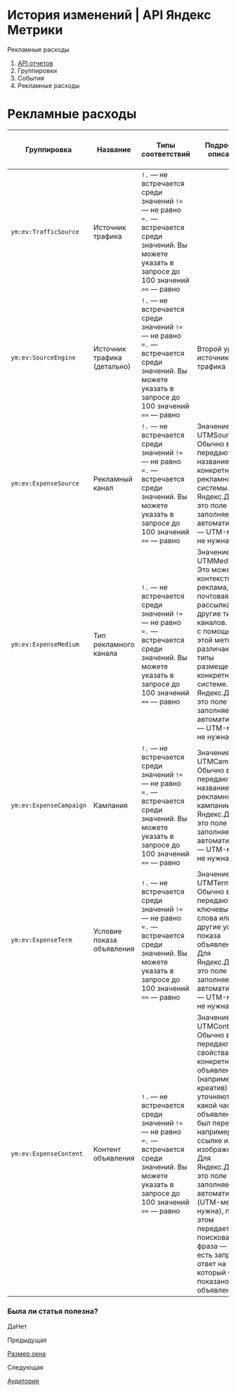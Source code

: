 # История изменений | API Яндекс Метрики

Рекламные расходы

  1. [API отчетов](../../index.md)
  2. Группировки
  3. События
  4. Рекламные расходы

# Рекламные расходы

**Группировка** |  **Название** |  **Типы соответствий** |  **Подробное описание** |  **Расшифровка** |  **Минимальная дата для создания отчета**  
---|---|---|---|---|---  
`ym:ev:`[<attribution>](../../param.md)`TrafficSource` |  Источник трафика |  `!.` — не встречается среди значений `!=` — не равно `=.` — встречается среди значений. Вы можете указать в запросе до 100 значений `==` — равно |  |  `ym:ev:`[<attribution>](../../param.md)`TrafficSourceName` |  2020-02-01  
`ym:ev:`[<attribution>](../../param.md)`SourceEngine` |  Источник трафика (детально) |  `!.` — не встречается среди значений `!=` — не равно `=.` — встречается среди значений. Вы можете указать в запросе до 100 значений `==` — равно |  Второй уровень источников трафика |  `ym:ev:`[<attribution>](../../param.md)`SourceEngineName` |  2020-02-01  
`ym:ev:`[<attribution>](../../param.md)`ExpenseSource` |  Рекламный канал |  `!.` — не встречается среди значений `!=` — не равно `=.` — встречается среди значений. Вы можете указать в запросе до 100 значений `==` — равно |  Значение метки UTMSource. Обычно в ней передают название конкретной рекламной системы. Для Яндекс.Директа это поле заполняется автоматически — UTM-метка не нужна. |  `ym:ev:`[<attribution>](../../param.md)`ExpenseSourceName` |  2020-02-01  
`ym:ev:`[<attribution>](../../param.md)`ExpenseMedium` |  Тип рекламного канала |  `!.` — не встречается среди значений `!=` — не равно `=.` — встречается среди значений. Вы можете указать в запросе до 100 значений `==` — равно |  Значение метки UTMMedium. Это может быть контекстная реклама, почтовая рассылка и другие типы каналов. Также с помощью этой метки различают типы размещения в конкретной системе. Для Яндекс.Директа это поле заполняется автоматически — UTM-метка не нужна. |  `ym:ev:`[<attribution>](../../param.md)`ExpenseMediumName` |  2020-02-01  
`ym:ev:`[<attribution>](../../param.md)`ExpenseCampaign` |  Кампания |  `!.` — не встречается среди значений `!=` — не равно `=.` — встречается среди значений. Вы можете указать в запросе до 100 значений `==` — равно |  Значение метки UTMCampaign. Обычно в ней передают название рекламной кампании. Для Яндекс.Директа это поле заполняется автоматически — UTM-метка не нужна. |  `ym:ev:`[<attribution>](../../param.md)`ExpenseCampaignName` |  2020-02-01  
`ym:ev:`[<attribution>](../../param.md)`ExpenseTerm` |  Условие показа объявления |  `!.` — не встречается среди значений `!=` — не равно `=.` — встречается среди значений. Вы можете указать в запросе до 100 значений `==` — равно |  Значение метки UTMTerm. Обычно в ней передают ключевые слова или другие условия показа объявления. Для Яндекс.Директа это поле заполняется автоматически — UTM-метка не нужна. |  `ym:ev:`[<attribution>](../../param.md)`ExpenseTermName` |  2020-02-01  
`ym:ev:`[<attribution>](../../param.md)`ExpenseContent` |  Контент объявления |  `!.` — не встречается среди значений `!=` — не равно `=.` — встречается среди значений. Вы можете указать в запросе до 100 значений `==` — равно |  Значение метки UTMContent. Обычно в ней передают свойства конкретного объявления (например, креатив) или уточняют, по какой части объявления был переход — например, по ссылке или по изображению. Для Яндекс.Директа это поле заполняется автоматически (UTM-метка не нужна), при этом передается поисковая фраза — то есть запрос, в ответ на который было показано объявление. |  `ym:ev:`[<attribution>](../../param.md)`ExpenseContentName` |  2020-02-01  
  
### Была ли статья полезна?

ДаНет

Предыдущая

[Размер окна](../event_paramstechnology_screen_/client_window.md)

Следующая

[Аудитория](../downloads/audience.md)